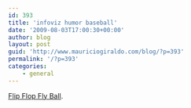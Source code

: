 ```yaml
---
id: 393
title: 'infoviz humor baseball'
date: '2009-08-03T17:00:30+00:00'
author: blog
layout: post
guid: 'http://www.mauriciogiraldo.com/blog/?p=393'
permalink: '/?p=393'
categories:
    - general
---
```


[Flip Flop Fly Ball](http://www.flipflopflyin.com/flipflopflyball/).